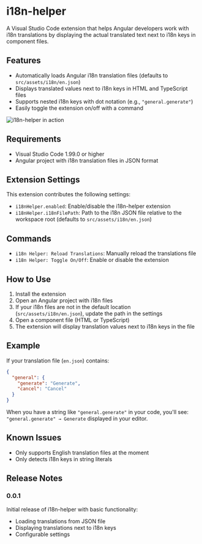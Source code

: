 # i18n-helper

A Visual Studio Code extension that helps Angular developers work with i18n translations by displaying the actual translated text next to i18n keys in component files.

## Features

- Automatically loads Angular i18n translation files (defaults to `src/assets/i18n/en.json`)
- Displays translated values next to i18n keys in HTML and TypeScript files
- Supports nested i18n keys with dot notation (e.g., `"general.generate"`)
- Easily toggle the extension on/off with a command

![i18n-helper in action](images/i18n-helper-demo.png)

## Requirements

- Visual Studio Code 1.99.0 or higher
- Angular project with i18n translation files in JSON format

## Extension Settings

This extension contributes the following settings:

* `i18nHelper.enabled`: Enable/disable the i18n-helper extension
* `i18nHelper.i18nFilePath`: Path to the i18n JSON file relative to the workspace root (defaults to `src/assets/i18n/en.json`)

## Commands

* `i18n Helper: Reload Translations`: Manually reload the translations file
* `i18n Helper: Toggle On/Off`: Enable or disable the extension

## How to Use

1. Install the extension
2. Open an Angular project with i18n files
3. If your i18n files are not in the default location (`src/assets/i18n/en.json`), update the path in the settings
4. Open a component file (HTML or TypeScript)
5. The extension will display translation values next to i18n keys in the file

## Example

If your translation file (`en.json`) contains:

```json
{
  "general": {
    "generate": "Generate",
    "cancel": "Cancel"
  }
}
```

When you have a string like `"general.generate"` in your code, you'll see: `"general.generate" → Generate` displayed in your editor.

## Known Issues

- Only supports English translation files at the moment
- Only detects i18n keys in string literals

## Release Notes

### 0.0.1

Initial release of i18n-helper with basic functionality:
- Loading translations from JSON file
- Displaying translations next to i18n keys
- Configurable settings
